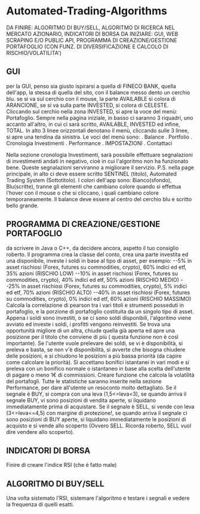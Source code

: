 # Automated-Trading-Algorithms

DA FINIRE: ALGORITMO DI BUY/SELL, ALGORITMO DI RICERCA NEL MERCATO AZIONARIO, INDICATORI DI BORSA
DA INIZIARE: GUI, WEB SCRAPING E/O PUBLIC API, PROGRAMMA DI CREAZIONE/GESTIONE PORTAFOGLIO (CON FUNZ. DI DIVERSIFICAZIONE E CALCOLO DI RISCHIO/VOLATILITA')

## GUI

per la GUI, penso sia giusto ispirarsi a quella di FINECO BANK, quella dell'app, la stessa di quella del sito, con il balance messo dento un 
cerchio blu. se si va sul cerchio con il mouse, la parte AVAILABLE si colora di ARANCIONE, se si va sulla parte INVESTED, si colora di CELESTE. 
Cliccando sul cerchio nella zona INVESTED, si apre la voce del menù: Portafoglio.
Sempre nella pagina iniziale, in basso ci saranno 3 riquadri, uno accanto all'altro, in cui ci sarà scritto, AVAILABLE, INVESTED ed infine, TOTAL.
In alto 3 linee orizzontali denotano il menù, cliccando sulle 3 linee, si apre una tendina da sinistra. Le voci del menù sono:
. Balance
. Portfolio
. Cronologia Investimenti
. Performance
. IMPOSTAZIONI
. Contattaci

Nella sezione cronologia Investimenti, sarà possibile effettuare segnalazioni di investimenti andati in negativo, cioè in cui l'algoritmo non ha funzionato bene.
Queste segnalazioni serviranno a migliorare il servizio. 
P.S. nella page principale, in alto ci deve essere scritto SENTINEL (titolo), Automated Trading System (Sottotitolo). I colori dell'app sono: Bianco(sfondo), Blu(scritte), tranne gli elementi che cambiano colore quando si effettua l'hover con il mouse o che si cliccano, i quali cambiano colore temporaneamente. Il balance deve essere al centro del cerchio blu e scritto bello grande.

## PROGRAMMA DI CREAZIONE/GESTIONE PORTAFOGLIO

da scrivere in Java o C++, da decidere ancora, aspetto il tuo consiglio roberto.
Il programma crea la classe del conto, crea una parte investita ed una disponibile, investe i soldi in base al tipo di asset, per esempio:
--5% in asset rischiosi (Forex, futures su commodities, crypto), 60% indici ed etf, 35% azioni (RISCHIO LOW)
--10% in asset rischiosi (Forex, futures su commodities, crypto), 40% indici ed etf, 50% azioni (RISCHIO MEDIO)
--25% in asset rischiosi (Forex, futures su commodities, crypto), 5% indici ed etf, 70% azioni (RISCHIO ALTO)
--40% in asset rischiosi (Forex, futures su commodities, crypto), 0% indici ed etf, 60% azioni (RISCHIO MASSIMO)
Calcola la correlazione di pearson tra i vari titoli e strumenti posseduti in portafoglio, e la porzione di portafoglio costituita da un singolo tipo di asset.
Appena i soldi sono investiti, o se ci sono soldi disponibili, l'algoritmo viene avviato ed investe i soldi, i profitti vengono reinvestiti. Se trova una opportunità migliore di
un altra, chiude quella già aperta ed apre una posizione per il titolo che conviene di più ( questa funzione non è così importante). Se l'utente vuole prelevare dei soldi, se vi
è disponibilità, si preleva e basta, se non v'è disponibilità, si avverte che bisogna chiudere delle posizioni, e si chiudono le posizioni a più bassa priorità (da capire come
calcolare la priorità). Si accettano bonifici istantanei in vari modi e si preleva con un bonifico normale o istantaneo in base alla scelta dell'utente di pagare o meno 1€ di
commissioni. Creare funzione che calcola la volatilità del portafogli. Tutte le statistiche saranno inserite nella sezione Performance, per dare all'utente un resoconto molto
dettagliato. Se il segnale è BUY, si compra con una leva (1,5<=leva<3), se quando arriva il segnale BUY, vi sono posizioni di vendita aperte, si liquidano immediatamente prima
di acquistare. Se il segnale è SELL, si vende con leva (3<=leva<=4,5) con margine di protezione!, se quando arriva il segnale ci sono posizioni di BUY aperte, si liquidano
immediatamente le posizioni di acquisto e si vende allo scoperto (Ovvero SELL. Ricorda roberto, SELL vuol dire vendere allo scoperto).

## INDICATORI DI BORSA

Finire di creare l'indice RSI (che è fatto male)

## ALGORITMO DI BUY/SELL

Una volta sistemato l'RSI, sistemare l'algoritmo e testare i segnali e vedere la frequenza di quelli esatti.

